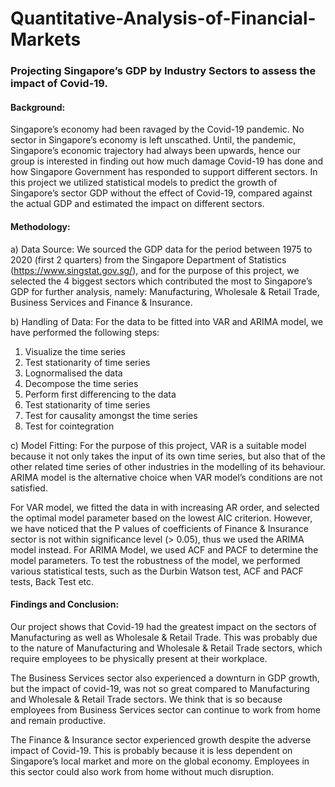 # Quantitative-Analysis-of-Financial-Markets

### Projecting Singapore’s GDP by Industry Sectors to assess the impact of Covid-19. 

#### Background: 
Singapore’s economy had been ravaged by the Covid-19 pandemic. No sector in Singapore’s economy is left unscathed. Until, the pandemic, Singapore’s economic trajectory had always been upwards, hence our group is interested in finding out how much damage Covid-19 has done and how Singapore Government has responded to support different sectors. In this project we utilized statistical models to predict the growth of Singapore’s sector GDP without the effect of Covid-19, compared against the actual GDP and estimated the impact on different sectors.
#### Methodology:

a)	Data Source:
We sourced the GDP data for the period between 1975 to 2020 (first 2 quarters) from the Singapore Department of Statistics (https://www.singstat.gov.sg/), and for the purpose of this project, we selected the 4 biggest sectors which contributed the most to Singapore’s GDP for further analysis, namely: Manufacturing, Wholesale & Retail Trade, Business Services and Finance & Insurance. 


b)	Handling of Data:
For the data to be fitted into VAR and ARIMA model, we have performed the following steps:
1.	Visualize the time series
2.	Test stationarity of time series
3.	Lognormalised the data
4.	Decompose the time series
5.	Perform first differencing to the data
6.	Test stationarity of time series
7.	Test for causality amongst the time series
8.	Test for cointegration

c)	Model Fitting:
For the purpose of this project, VAR is a suitable model because it not only takes the input of its own time series, but also that of the other related time series of other industries in the modelling of its behaviour. ARIMA model is the alternative choice when VAR model’s conditions are not satisfied.

For VAR model, we fitted the data in with increasing AR order, and selected the optimal model parameter based on the lowest AIC criterion. However, we have noticed that the P values of coefficients of Finance & Insurance sector is not within significance level (> 0.05), thus we used the ARIMA model instead. For ARIMA Model, we used ACF and PACF to determine the model parameters. To test the robustness of the model, we performed various statistical tests, such as the Durbin Watson test, ACF and PACF tests, Back Test etc. 


#### Findings and Conclusion:
Our project shows that Covid-19 had the greatest impact on the sectors of Manufacturing as well as Wholesale & Retail Trade. This was probably due to the nature of Manufacturing and Wholesale & Retail Trade sectors, which require employees to be physically present at their workplace.

The Business Services sector also experienced a downturn in GDP growth, but the impact of covid-19, was not so great compared to Manufacturing and Wholesale & Retail Trade sectors. We think that is so because employees from Business Services sector can continue to work from home and remain productive.

The Finance & Insurance sector experienced growth despite the adverse impact of Covid-19. This is probably because it is less dependent on Singapore’s local market and more on the global economy. Employees in this sector could also work from home without much disruption.





